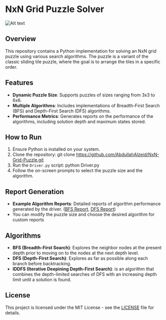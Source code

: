 # NxN Grid Puzzle Solver

![Alt text](/images/your-image-filename.png)

## Overview
This repository contains a Python implementation for solving an NxN grid puzzle using various search algorithms. The puzzle is a variant of the classic sliding tile puzzle, where the goal is to arrange the tiles in a specific order.

## Features
- **Dynamic Puzzle Size**: Supports puzzles of sizes ranging from 3x3 to 6x6.
- **Multiple Algorithms**: Includes implementations of Breadth-First Search (BFS) and Depth-First Search (DFS) algorithms.
- **Performance Metrics**: Generates reports on the performance of the algorithms, including solution depth and maximum states stored.

## How to Run
1. Ensure Python is installed on your system.
2. Clone the repository: git clone https://github.com/AbdullahAlzeid/NxN-Grid-Puzzle.git
3. Run the `Driver.py` script: python Driver.py
4. Follow the on-screen prompts to select the puzzle size and the algorithm.

## Report Generation
- **Example Algorithm Reports**: Detailed reports of algorithm performance generated by the driver. ([BFS Report](https://github.com/AbdullahAlzeid/NxN-Grid-Puzzle/blob/main/algorithm_report_BFS.txt), [DFS Report](https://github.com/AbdullahAlzeid/NxN-Grid-Puzzle/blob/main/algorithm_report_DFS.txt))
- You can modify the puzzle size and choose the desired algorithm for custom reports

## Algorithms
- **BFS (Breadth-First Search)**: Explores the neighbor nodes at the present depth prior to moving on to the nodes at the next depth level.
- **DFS (Depth-First Search)**: Explores as far as possible along each branch before backtracking.
- **IDDFS (Iterative Deepining Depth-First Search)**: is an algorithm that combines the depth-limited searches of DFS with an increasing depth limit until a solution is found.

## License
This project is licensed under the MIT License - see the [LICENSE](https://github.com/AbdullahAlzeid/NxN-Grid-Puzzle/blob/main/LICENSE) file for details.


